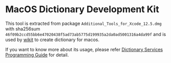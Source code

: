 # MacOS Dictionary Development Kit

This tool is extracted from package `Additional_Tools_for_Xcode_12.5.dmg` with sha256sum
`46f09b2ccd55bb6e47020438f5ad73ab5775d199935a2da0ad5001316a4da99f` and is used by
[wikit](https://github.com/ikey4u/wikit) to create dictionary for macos.

If you want to know more about its usage, please refer [Dictionary Services Programming Guide](https://developer.apple.com/library/archive/documentation/UserExperience/Conceptual/DictionaryServicesProgGuide/Introduction/Introduction.html#//apple_ref/doc/uid/TP40006152-CH1-SW1) for detail.
